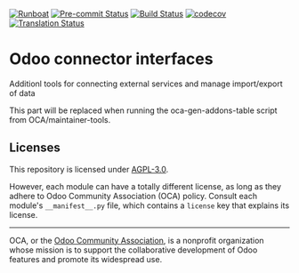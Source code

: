 
[![Runboat](https://img.shields.io/badge/runboat-Try%20me-875A7B.png)](https://runboat.odoo-community.org/builds?repo=OCA/connector-interfaces&target_branch=14.0)
[![Pre-commit Status](https://github.com/OCA/connector-interfaces/actions/workflows/pre-commit.yml/badge.svg?branch=14.0)](https://github.com/OCA/connector-interfaces/actions/workflows/pre-commit.yml?query=branch%3A14.0)
[![Build Status](https://github.com/OCA/connector-interfaces/actions/workflows/test.yml/badge.svg?branch=14.0)](https://github.com/OCA/connector-interfaces/actions/workflows/test.yml?query=branch%3A14.0)
[![codecov](https://codecov.io/gh/OCA/connector-interfaces/branch/14.0/graph/badge.svg)](https://codecov.io/gh/OCA/connector-interfaces)
[![Translation Status](https://translation.odoo-community.org/widgets/connector-interfaces-14-0/-/svg-badge.svg)](https://translation.odoo-community.org/engage/connector-interfaces-14-0/?utm_source=widget)

<!-- /!\ do not modify above this line -->

# Odoo connector interfaces

Additionl tools for connecting external services and manage import/export of data

<!-- /!\ do not modify below this line -->

<!-- prettier-ignore-start -->

[//]: # (addons)

This part will be replaced when running the oca-gen-addons-table script from OCA/maintainer-tools.

[//]: # (end addons)

<!-- prettier-ignore-end -->

## Licenses

This repository is licensed under [AGPL-3.0](LICENSE).

However, each module can have a totally different license, as long as they adhere to Odoo Community Association (OCA)
policy. Consult each module's `__manifest__.py` file, which contains a `license` key
that explains its license.

----
OCA, or the [Odoo Community Association](http://odoo-community.org/), is a nonprofit
organization whose mission is to support the collaborative development of Odoo features
and promote its widespread use.
